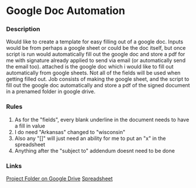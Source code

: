 # Google Doc Automation

### Description

Would like to create a template for easy filling out of a google doc. Inputs would be from perhaps a google sheet or could be the doc itself, but once script is run would automatically fill out the google doc and store a pdf for me with signature already applied to send via email (or automatically send the email too). attached is the google doc which i would like to fill out automatically from google sheets. Not all of the fields will be used when getting filled out. Job consists of making the google sheet, and the script to fill out the google doc automatically and store a pdf of the signed document in a prenamed folder in google drive.

### Rules

1. As for the "fields", every blank underline in the document needs to have a fill in value
2. I do need "Arkansas" changed to "wisconsin"
3. Also any "[]" will just need an ability for me to put an "x" in the spreadsheet
4. Anything after the "subject to" addendum doesnt need to be done

### Links

[Project Folder on Google Drive](https://drive.google.com/drive/folders/1wfWbEs9Rew5c9W7MxmOZNoHjtpcEjpvU)
[Spreadsheet](https://docs.google.com/spreadsheets/d/1a23mI5C2IO4ZN3jufCnOlgdkhwacR-gntbI_JPytwaU/edit#gid=0)
